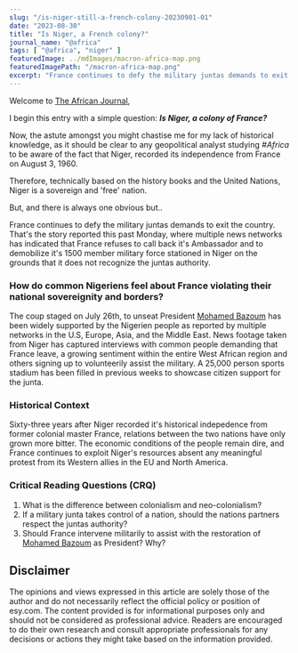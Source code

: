 ```yaml
---
slug: "/is-niger-still-a-french-colony-20230901-01"
date: "2023-08-30"
title: "Is Niger, a French colony?"
journal_name: "@africa"
tags: [ "@africa", "niger" ]
featuredImage: ../mdImages/macron-africa-map.png
featuredImagePath: "/macron-africa-map.png"
excerpt: "France continues to defy the military juntas demands to exit the country. That's the story reported this past Monday, where multiple news networks has indicated that France refuses to call back it's Ambassador and to demobilize it's 1500 member military force stationed in Niger on the grounds that it does not recognize the juntas authority."
---
```


Welcome to [The African Journal][TAJ],



I begin this entry with a simple question: ***Is Niger, a colony of France?*** 


Now, the astute amongst you might chastise me for my lack of historical knowledge, as it should be clear to any geopolitical analyst studying *#Africa* to be aware of the fact that Niger, recorded its independence from France on August 3, 1960. 

Therefore, technically based on the history books and the United Nations, Niger is a sovereign and 'free' nation.

But, and there is always one obvious but..


France continues to defy the military juntas demands to exit the country. That's the story reported this past Monday, where multiple news networks has indicated that France refuses to call back it's Ambassador and to demobilize it's 1500 member military force stationed in Niger on the grounds that it does not recognize the juntas authority.  




<!-- Is France violating the territorial sovereignity of Niger by refusing to leave the country under the military orders of those have assumed power? does it matter what the Nigeriens themselves think? -->


### How do common Nigeriens feel about France violating their national sovereignity and borders?
The coup staged on July 26th, to unseat President <ins>Mohamed Bazoum</ins> has been widely supported by the Nigerien people as reported by multiple networks in the U.S, Europe, Asia, and the Middle East. News footage taken from Niger has captured interviews with common people demanding that France leave, a growing sentiment within the entire West African region and others signing up to volunteerily assist the military. A 25,000 person sports stadium has been filled in previous weeks to showcase citizen support for the junta. 

### Historical Context
Sixty-three years after Niger recorded it's historical indepedence from former colonial master France, relations between the two nations have only grown more bitter. The economic conditions of the people remain dire, and France continues to exploit Niger's resources absent any meaningful protest from its Western allies in the EU and North America.  
<!-- ### Recap -->

<!-- ### Editors Critical Analysis (ECA) -->

### Critical Reading Questions (CRQ)

1. What is the difference between colonialism and neo-colonialism?
2. If a military junta takes control of a nation, should the nations partners respect the juntas authority?
3. Should France intervene militarily to assist with the restoration of <ins>Mohamed Bazoum</ins> as President? Why?

<!-- ### Essay Prompts -->



<!-- ### Sources -->


## Disclaimer

The opinions and views expressed in this article are solely those of the author and do not necessarily reflect the official policy or position of esy.com. The content provided is for informational purposes only and should not be considered as professional advice. Readers are encouraged to do their own research and consult appropriate professionals for any decisions or actions they might take based on the information provided.


[TAJ]: https://www.esy.com/@africa
[France24]: https://www.france24.com/en/africa/20230828-french-ambassador-will-stay-in-niger-despite-junta-ultimatum-says-macron